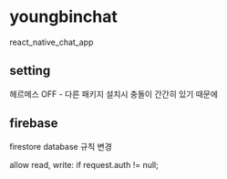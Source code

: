 # youngbinchat
react_native_chat_app

## setting

헤르메스 OFF - 다른 패키지 설치시 충돌이 간간히 있기 때문에


## firebase

firestore database 규칙 변경

allow read, write: if request.auth != null;